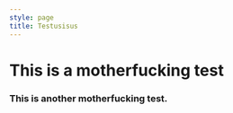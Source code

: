 ```yaml
---
style: page
title: Testusisus
---
```


# This is a motherfucking test

### This is another motherfucking test. 
